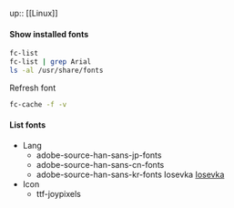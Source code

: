 up:: [[Linux]]

#### Show installed fonts
```sh
fc-list
fc-list | grep Arial
ls -al /usr/share/fonts
```

Refresh font
```sh
fc-cache -f -v
```

#### List fonts
- Lang
	- adobe-source-han-sans-jp-fonts
	- adobe-source-han-sans-cn-fonts
	- adobe-source-han-sans-kr-fonts
Iosevka
[Iosevka](https://typeof.net/Iosevka/)
- Icon
	- ttf-joypixels